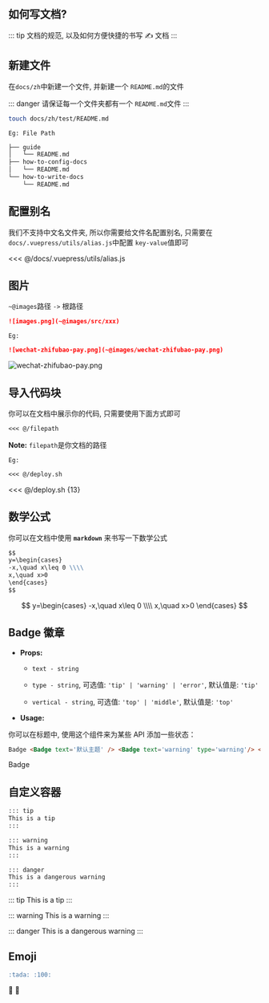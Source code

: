 ## 如何写文档? <Badge text='Important' type='warning'/>

::: tip
文档的规范, 以及如何方便快捷的书写 ✍️ 文档
:::

## 新建文件

在`docs/zh`中新建一个文件, 并新建一个 `README.md`的文件

::: danger
请保证每一个文件夹都有一个 `README.md`文件
:::

```sh
touch docs/zh/test/README.md
```

`Eg: File Path`

```sh
├── guide
│   └── README.md
├── how-to-config-docs
│   └── README.md
└── how-to-write-docs
    └── README.md
```

## 配置别名

我们不支持中文名文件夹, 所以你需要给文件名配置别名, 只需要在`docs/.vuepress/utils/alias.js`中配置 `key-value`值即可

<<< @/docs/.vuepress/utils/alias.js

## 图片

`~@images`路径 `->` 根路径

```md
![images.png](~@images/src/xxx)
```

`Eg:`

```md
![wechat-zhifubao-pay.png](~@images/wechat-zhifubao-pay.png)
```

![wechat-zhifubao-pay.png](~@images/wechat-zhifubao-pay.png)

## 导入代码块

你可以在文档中展示你的代码, 只需要使用下面方式即可

```md {highlight number}
<<< @/filepath
```

**Note:** `filepath`是你文档的路径

`Eg:`

```md {1}
<<< @/deploy.sh
```

<<< @/deploy.sh {13}

## 数学公式

你可以在文档中使用 **`markdown`** 来书写一下数学公式

```md
$$
y=\begin{cases}
-x,\quad x\leq 0 \\\\
x,\quad x>0
\end{cases}
$$
```

$$
y=\begin{cases}
-x,\quad x\leq 0 \\\\
x,\quad x>0
\end{cases}
$$

## Badge 徽章

- **Props:**

  - `text - string`

  - `type - string`, 可选值: `'tip' | 'warning' | 'error'`, 默认值是: `'tip'`

  - `vertical - string`, 可选值: `'top' | 'middle'`, 默认值是: `'top'`

- **Usage:**

你可以在标题中, 使用这个组件来为某些 API 添加一些状态：

```md
Badge <Badge text='默认主题' /> <Badge text='warning' type='warning'/> <Badge text='error' type='error'/>
```

Badge <Badge text='默认主题' /> <Badge text='warning' type='warning'/> <Badge text='error' type='error'/>

## 自定义容器

```md
::: tip
This is a tip
:::

::: warning
This is a warning
:::

::: danger
This is a dangerous warning
:::
```

::: tip
This is a tip
:::

::: warning
This is a warning
:::

::: danger
This is a dangerous warning
:::

## Emoji

```md
:tada: :100:
```

:tada: :100:
